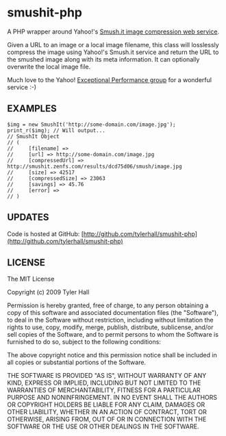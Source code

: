 smushit-php
=========

A PHP wrapper around Yahoo!'s [Smush.it image compression web service](http://www.smushit.com/ysmush.it/).

Given a URL to an image or a local image filename, this class will losslessly compress the image using Yahoo!'s Smush.it service and return the URL to the smushed image along with its meta information. It can optionally overwrite the local image file.

Much love to the Yahoo! [Exceptional Performance group](http://tech.groups.yahoo.com/group/exceptional-performance/) for a wonderful service :-)

EXAMPLES
--------

    $img = new SmushIt('http://some-domain.com/image.jpg');
    print_r($img); // Will output...
    // SmushIt Object
	// (
	//     [filename] => 
	//     [url] => http://some-domain.com/image.jpg
	//     [compressedUrl] => http://smushit.zenfs.com/results/dcd75d06/smush/image.jpg
	//     [size] => 42517
	//     [compressedSize] => 23063
	//     [savings] => 45.76
	//     [error] => 
	// )

UPDATES
-------

Code is hosted at GitHub: [http://github.com/tylerhall/smushit-php](http://github.com/tylerhall/smushit-php)

LICENSE
-------

The MIT License

Copyright (c) 2009 Tyler Hall <tylerhall AT gmail DOT com>

Permission is hereby granted, free of charge, to any person obtaining a copy
of this software and associated documentation files (the "Software"), to deal
in the Software without restriction, including without limitation the rights
to use, copy, modify, merge, publish, distribute, sublicense, and/or sell
copies of the Software, and to permit persons to whom the Software is
furnished to do so, subject to the following conditions:

The above copyright notice and this permission notice shall be included in
all copies or substantial portions of the Software.

THE SOFTWARE IS PROVIDED "AS IS", WITHOUT WARRANTY OF ANY KIND, EXPRESS OR
IMPLIED, INCLUDING BUT NOT LIMITED TO THE WARRANTIES OF MERCHANTABILITY,
FITNESS FOR A PARTICULAR PURPOSE AND NONINFRINGEMENT. IN NO EVENT SHALL THE
AUTHORS OR COPYRIGHT HOLDERS BE LIABLE FOR ANY CLAIM, DAMAGES OR OTHER
LIABILITY, WHETHER IN AN ACTION OF CONTRACT, TORT OR OTHERWISE, ARISING FROM,
OUT OF OR IN CONNECTION WITH THE SOFTWARE OR THE USE OR OTHER DEALINGS IN
THE SOFTWARE.